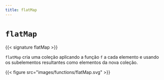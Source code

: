```yaml
---
title: flatMap
---
```


# `flatMap`

{{< signature flatMap >}}

`flatMap` cria uma coleção aplicando a função `f` a cada elemento e usando os subelementos resultantes como elementos da nova coleção.

{{< figure src="images/functions/flatMap.svg" >}}
